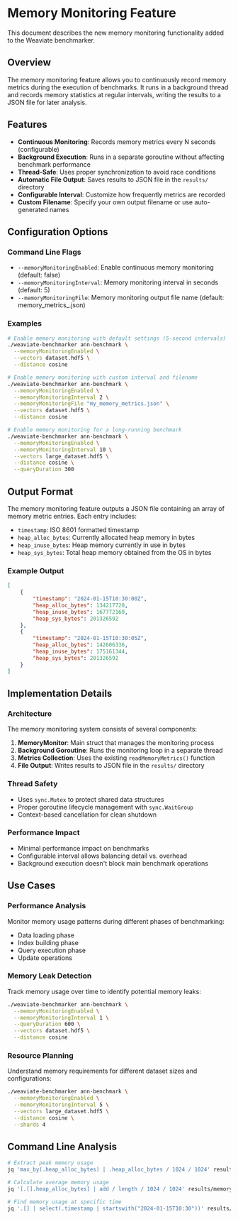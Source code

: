 # Memory Monitoring Feature

This document describes the new memory monitoring functionality added to the Weaviate benchmarker.

## Overview

The memory monitoring feature allows you to continuously record memory metrics during the execution of benchmarks. It runs in a background thread and records memory statistics at regular intervals, writing the results to a JSON file for later analysis.

## Features

- **Continuous Monitoring**: Records memory metrics every N seconds (configurable)
- **Background Execution**: Runs in a separate goroutine without affecting benchmark performance
- **Thread-Safe**: Uses proper synchronization to avoid race conditions
- **Automatic File Output**: Saves results to JSON file in the `results/` directory
- **Configurable Interval**: Customize how frequently metrics are recorded
- **Custom Filename**: Specify your own output filename or use auto-generated names

## Configuration Options

### Command Line Flags

- `--memoryMonitoringEnabled`: Enable continuous memory monitoring (default: false)
- `--memoryMonitoringInterval`: Memory monitoring interval in seconds (default: 5)
- `--memoryMonitoringFile`: Memory monitoring output file name (default: memory_metrics_<timestamp>.json)

### Examples

```bash
# Enable memory monitoring with default settings (5-second intervals)
./weaviate-benchmarker ann-benchmark \
  --memoryMonitoringEnabled \
  --vectors dataset.hdf5 \
  --distance cosine

# Enable memory monitoring with custom interval and filename
./weaviate-benchmarker ann-benchmark \
  --memoryMonitoringEnabled \
  --memoryMonitoringInterval 2 \
  --memoryMonitoringFile "my_memory_metrics.json" \
  --vectors dataset.hdf5 \
  --distance cosine

# Enable memory monitoring for a long-running benchmark
./weaviate-benchmarker ann-benchmark \
  --memoryMonitoringEnabled \
  --memoryMonitoringInterval 10 \
  --vectors large_dataset.hdf5 \
  --distance cosine \
  --queryDuration 300
```

## Output Format

The memory monitoring feature outputs a JSON file containing an array of memory metric entries. Each entry includes:

- `timestamp`: ISO 8601 formatted timestamp
- `heap_alloc_bytes`: Currently allocated heap memory in bytes
- `heap_inuse_bytes`: Heap memory currently in use in bytes  
- `heap_sys_bytes`: Total heap memory obtained from the OS in bytes

### Example Output

```json
[
    {
        "timestamp": "2024-01-15T10:30:00Z",
        "heap_alloc_bytes": 134217728,
        "heap_inuse_bytes": 167772160,
        "heap_sys_bytes": 201326592
    },
    {
        "timestamp": "2024-01-15T10:30:05Z",
        "heap_alloc_bytes": 142606336,
        "heap_inuse_bytes": 175161344,
        "heap_sys_bytes": 201326592
    }
]
```

## Implementation Details

### Architecture

The memory monitoring system consists of several components:

1. **MemoryMonitor**: Main struct that manages the monitoring process
2. **Background Goroutine**: Runs the monitoring loop in a separate thread
3. **Metrics Collection**: Uses the existing `readMemoryMetrics()` function
4. **File Output**: Writes results to JSON file in the `results/` directory

### Thread Safety

- Uses `sync.Mutex` to protect shared data structures
- Proper goroutine lifecycle management with `sync.WaitGroup`
- Context-based cancellation for clean shutdown

### Performance Impact

- Minimal performance impact on benchmarks
- Configurable interval allows balancing detail vs. overhead
- Background execution doesn't block main benchmark operations


## Use Cases

### Performance Analysis
Monitor memory usage patterns during different phases of benchmarking:
- Data loading phase
- Index building phase  
- Query execution phase
- Update operations

### Memory Leak Detection
Track memory usage over time to identify potential memory leaks:
```bash
./weaviate-benchmarker ann-benchmark \
  --memoryMonitoringEnabled \
  --memoryMonitoringInterval 1 \
  --queryDuration 600 \
  --vectors dataset.hdf5 \
  --distance cosine
```

### Resource Planning
Understand memory requirements for different dataset sizes and configurations:
```bash
./weaviate-benchmarker ann-benchmark \
  --memoryMonitoringEnabled \
  --memoryMonitoringInterval 5 \
  --vectors large_dataset.hdf5 \
  --distance cosine \
  --shards 4
```

## Command Line Analysis
```bash
# Extract peak memory usage
jq 'max_by(.heap_alloc_bytes) | .heap_alloc_bytes / 1024 / 1024' results/memory_metrics_*.json

# Calculate average memory usage
jq '[.[].heap_alloc_bytes] | add / length / 1024 / 1024' results/memory_metrics_*.json

# Find memory usage at specific time
jq '.[] | select(.timestamp | startswith("2024-01-15T10:30"))' results/memory_metrics_*.json
```